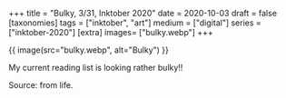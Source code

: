 +++
title = "Bulky, 3/31, Inktober 2020"
date = 2020-10-03
draft =  false
[taxonomies]
tags = ["inktober", "art"]
medium = ["digital"]
series = ["inktober-2020"]
[extra]
images= ["bulky.webp"]
+++

{{ image(src="bulky.webp", alt="Bulky") }}

My current reading list is looking rather bulky!!

Source: from life.
